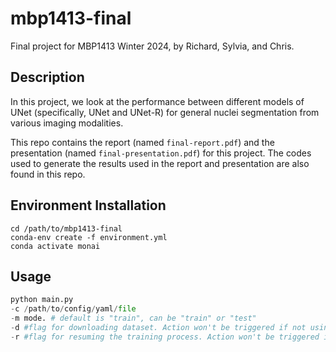 # mbp1413-final
Final project for MBP1413 Winter 2024, by Richard, Sylvia, and Chris. 

## Description
In this project, we look at the performance between different models of UNet (specifically, UNet and UNet-R) for general nuclei segmentation from various imaging modalities.

This repo contains the report (named `final-report.pdf`) and the presentation (named `final-presentation.pdf`) for this project. The codes used to generate the results used in the report and presentation are also found in this repo.

## Environment Installation
```
cd /path/to/mbp1413-final
conda-env create -f environment.yml
conda activate monai
```

## Usage
```python
python main.py
-c /path/to/config/yaml/file
-m mode. # default is "train", can be "train" or "test"
-d #flag for downloading dataset. Action won't be triggered if not using this flag
-r #flag for resuming the training process. Action won't be triggered if not using this flag
```
